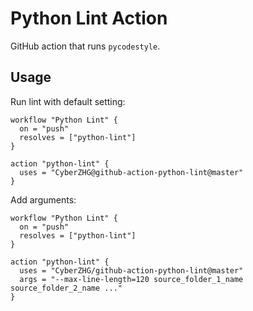 Python Lint Action
==================

GitHub action that runs `pycodestyle`.

## Usage

Run lint with default setting:

```
workflow "Python Lint" {
  on = "push"
  resolves = ["python-lint"]
}

action "python-lint" {
  uses = "CyberZHG@github-action-python-lint@master"
}
```

Add arguments:

```
workflow "Python Lint" {
  on = "push"
  resolves = ["python-lint"]
}

action "python-lint" {
  uses = "CyberZHG/github-action-python-lint@master"
  args = "--max-line-length=120 source_folder_1_name source_folder_2_name ..."
}
```
